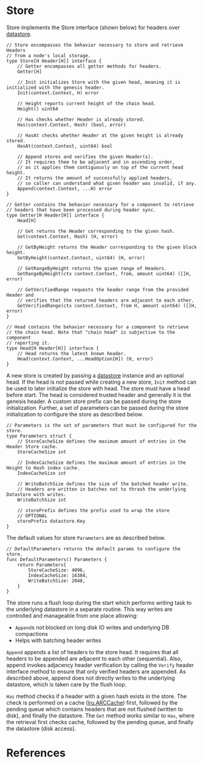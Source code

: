 # Store

Store implements the Store interface (shown below) for headers over [datastore][go-datastore].

```
// Store encompasses the behavior necessary to store and retrieve Headers
// from a node's local storage.
type Store[H Header[H]] interface {
	// Getter encompasses all getter methods for headers.
	Getter[H]

	// Init initializes Store with the given head, meaning it is initialized with the genesis header.
	Init(context.Context, H) error

	// Height reports current height of the chain head.
	Height() uint64

	// Has checks whether Header is already stored.
	Has(context.Context, Hash) (bool, error)

	// HasAt checks whether Header at the given height is already stored.
	HasAt(context.Context, uint64) bool

	// Append stores and verifies the given Header(s).
	// It requires them to be adjacent and in ascending order,
	// as it applies them contiguously on top of the current head height.
	// It returns the amount of successfully applied headers,
	// so caller can understand what given header was invalid, if any.
	Append(context.Context, ...H) error
}

// Getter contains the behavior necessary for a component to retrieve
// headers that have been processed during header sync.
type Getter[H Header[H]] interface {
	Head[H]

	// Get returns the Header corresponding to the given hash.
	Get(context.Context, Hash) (H, error)

	// GetByHeight returns the Header corresponding to the given block height.
	GetByHeight(context.Context, uint64) (H, error)

	// GetRangeByHeight returns the given range of Headers.
	GetRangeByHeight(ctx context.Context, from, amount uint64) ([]H, error)

	// GetVerifiedRange requests the header range from the provided Header and
	// verifies that the returned headers are adjacent to each other.
	GetVerifiedRange(ctx context.Context, from H, amount uint64) ([]H, error)
}

// Head contains the behavior necessary for a component to retrieve
// the chain head. Note that "chain head" is subjective to the component
// reporting it.
type Head[H Header[H]] interface {
	// Head returns the latest known header.
	Head(context.Context, ...HeadOption[H]) (H, error)
}
```

A new store is created by passing a [datastore][go-datastore] instance and an optional head. If the head is not passed while creating a new store, `Init` method can be used to later initialize the store with head. The store must have a head before start. The head is considered trusted header and generally it is the genesis header. A custom store prefix can be passed during the store initialization. Further, a set of parameters can be passed during the store initialization to configure the store as described below.

```
// Parameters is the set of parameters that must be configured for the store.
type Parameters struct {
	// StoreCacheSize defines the maximum amount of entries in the Header Store cache.
	StoreCacheSize int

	// IndexCacheSize defines the maximum amount of entries in the Height to Hash index cache.
	IndexCacheSize int

	// WriteBatchSize defines the size of the batched header write.
	// Headers are written in batches not to thrash the underlying Datastore with writes.
	WriteBatchSize int

	// storePrefix defines the prefix used to wrap the store
	// OPTIONAL
	storePrefix datastore.Key
}
```
The default values for store `Parameters` are as described below.

```
// DefaultParameters returns the default params to configure the store.
func DefaultParameters() Parameters {
	return Parameters{
		StoreCacheSize: 4096,
		IndexCacheSize: 16384,
		WriteBatchSize: 2048,
	}
}
```

The store runs a flush loop during the start which performs writing task to the underlying datastore in a separate routine. This way writes are controlled and manageable from one place allowing:
* `Append`s not blocked on long disk IO writes and underlying DB compactions
* Helps with batching header writes

`Append` appends a list of headers to the store head. It requires that all headers to be appended are adjacent to each other (sequential). Also, append invokes adjacency header verification by calling the `Verify` header interface method to ensure that only verified headers are appended. As described above, append does not directly writes to the underlying datastore, which is taken care by the flush loop.

`Has` method checks if a header with a given hash exists in the store. The check is performed on a cache ([lru.ARCCache][lru.ARCCache]) first, followed by the pending queue which contains headers that are not flushed (written to disk), and finally the datastore. The `Get` method works similar to `Has`, where the retrieval first checks cache, followed by the pending queue, and finally the datastore (disk access).

# References

[go-datastore]: https://github.com/ipfs/go-datastore
[lru.ARCCache]: https://github.com/hashicorp/golang-lru